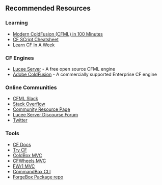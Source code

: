 ## Recommended Resources

### Learning
* [Modern ColdFusion (CFML) in 100 Minutes](https://www.gitbook.com/book/ortus/modern-coldfusion-cfml-in-100-minutes/details)
* [CF SCript Cheatsheet](http://www.petefreitag.com/cheatsheets/coldfusion/cfscript/)
* [Learn CF In A Week](http://www.learncfinaweek.com/)

### CF Engines

* [Lucee Server](http://lucee.org/) - A free open source CFML engine
* [Adobe ColdFusion](http://www.adobe.com/products/coldfusion-family.html) - A commercially supported Enterprise CF engine  

### Online Communities

* [CFML Slack](https://cfml-slack.herokuapp.com/)
* [Stack Overflow](https://stackoverflow.com/questions/tagged/coldfusion)
* [Community Resource Page](http://carehart.org/cf411/)
* [Lucee Server Discourse Forum](https://dev.lucee.org/)
* [Twitter](https://twitter.com/search?q=coldfusion&src=typd)

### Tools

* [CF Docs](https://cfdocs.org/)
* [Try CF](https://www.trycf.com/)
* [ColdBox MVC](https://coldbox.ortusbooks.com/getting-started/getting-started-guide/)
* [CFWheels  MVC](https://cfwheels.org/)
* [FW/1 MVC](http://framework-one.github.io/documentation/)
* [CommandBox CLI](https://commandbox.ortusbooks.com/getting-started-guide)
* [ForgeBox Package repo](https://www.forgebox.io/)
